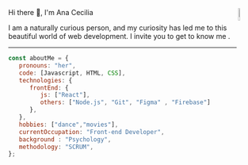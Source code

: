 
<img align="right" alt="img" src="https://media.giphy.com/media/5Lmn42BCOy99RaGRP7/giphy.gif" width="8%" height="auto" />
Hi there 👋, I'm Ana Cecilia 

I am a naturally curious person, and my curiosity has led me to this beautiful world of web development. I invite you to get to know me .

---

```javascript
const aboutMe = {
   pronouns: "her",
   code: [Javascript, HTML, CSS],
   technologies: {
      frontEnd: {
         js: ["React"],
         others: ["Node.js", "Git", "Figma" , "Firebase"]
      },
   },
   hobbies: ["dance","movies"],
   currentOccupation: "Front-end Developer",
   background : "Psychology",
   methodology: "SCRUM",
};
```
  

     
